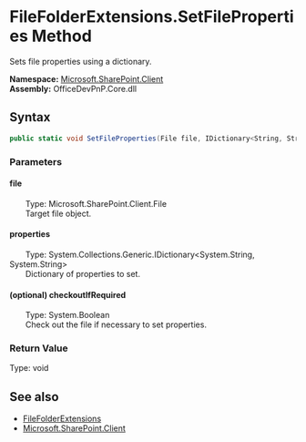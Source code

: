 # FileFolderExtensions.SetFileProperties Method  
 Sets file properties using a dictionary.   

**Namespace:** [Microsoft.SharePoint.Client](Microsoft.SharePoint.Client.md)  
**Assembly:** OfficeDevPnP.Core.dll  
## Syntax
```C#
public static void SetFileProperties(File file, IDictionary<String, String> properties, Boolean checkoutIfRequired)
```
### Parameters
#### file  
&emsp;&emsp;Type: Microsoft.SharePoint.Client.File  
&emsp;&emsp;Target file object.  

  

#### properties  
&emsp;&emsp;Type: System.Collections.Generic.IDictionary&lt;System.String, System.String&gt;  
&emsp;&emsp;Dictionary of properties to set.  

  

#### (optional) checkoutIfRequired  
&emsp;&emsp;Type: System.Boolean  
&emsp;&emsp;Check out the file if necessary to set properties.  

  

### Return Value
Type: void  

## See also
- [FileFolderExtensions](Microsoft.SharePoint.Client.FileFolderExtensions.md) 
- [Microsoft.SharePoint.Client](Microsoft.SharePoint.Client.md) 
